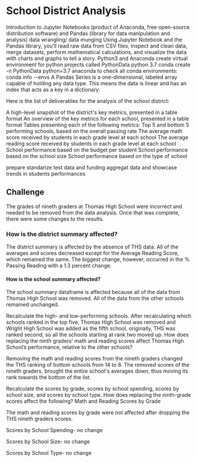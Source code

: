 # School District Analysis
Introduction to Jupyter Notebooks (product of Anaconda, free open-source distribution software) and Pandas (library for data manipulation and analysis) 
data wrangling/ data munging
Using Jupyter Notebook and the Pandas library, you’ll read raw data from CSV files, inspect and clean data, merge datasets, perform mathematical calculations, and visualize the data with charts and graphs to tell a story.
Python3 and Anaconda
create virtual environment for python projects called PythonData python 3.7
conda create -n PythonData python=3.7 anaconda
to check all conda environments: conda info --envs
A Pandas Series is a one-dimensional, labeled array capable of holding any data type. This means the data is linear and has an index that acts as a key in a dictionary.

Here is the list of deliverables for the analysis of the school district: 

A high-level snapshot of the district's key metrics, presented in a table format
An overview of the key metrics for each school, presented in a table format
Tables presenting each of the following metrics:
Top 5 and bottom 5 performing schools, based on the overall passing rate
The average math score received by students in each grade level at each school
The average reading score received by students in each grade level at each school
School performance based on the budget per student
School performance based on the school size 
School performance based on the type of school

prepare standarize test data and funding
aggregat data and showcase trends in students performances

## Challenge
The grades of nineth graders at Thomas High School were incorrect and needed to be removed from the data analysis. Once that was complete, there were some changes to the results.

### How is the district summary affected?
  The district summary is affected by the absence of THS data. All of the averages and scores decreased except for the Average Reading Score, which remained the same. The biggest change, however, occurred in the % Passing Reading with a 1.3 percent change.
#### How is the school summary affected?
  The school summary dataframe is affected because all of the data from Thomas High School was removed. All of the data from the other schools remained unchanged.

Recalculate the high- and low-performing schools.
  After recalculating which schools ranked in the top five, Thomas High School was removed and Wright High School was added as the fifth school. originally, THS was ranked second, so all the schools starting at rank two moved up. 
How does replacing the ninth graders’ math and reading scores affect Thomas High School’s performance, relative to the other schools? 

  Removing the math and reading scores from the nineth graders changed the THS ranking of bottom schools from 14 to 8. The removed scores of the nineth graders, brought the entire school's averages down, thus moving its rank towards the bottom of the list. 
  
Recalculate the scores by grade, scores by school spending, scores by school size, and scores by school type.
How does replacing the ninth-grade scores affect the following?
Math and Reading Scores by Grade

  The math and reading scores by grade were not affected after dropping the THS nineth graders scores.
  
Scores by School Spending- no change

Scores by School Size- no change

Scores by School Type- no change
